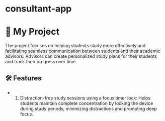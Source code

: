 # consultant-app
# 🚀 My Project
The project focuses on helping students study more effectively and facilitating seamless communication between students and their academic advisors. Advisors can create personalized study plans for their students and track their progress over time.

## 🛠 Features

- 1. Distraction-free study sessions using a focus timer lock:
Helps students maintain complete concentration by locking the device during study periods, minimizing distractions and promoting deep focus.
